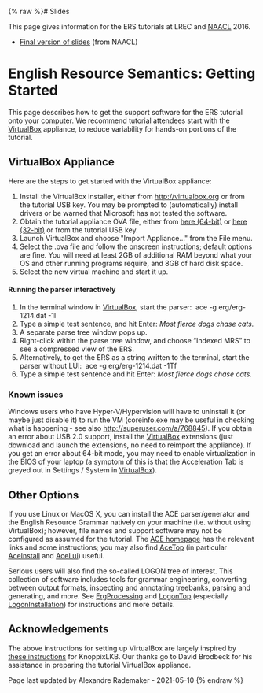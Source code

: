 {% raw %}# Slides

This page gives information for the ERS tutorials at LREC and
[NAACL](http://naacl.org/naacl-hlt-2016/t1.html) 2016.

- [Final version of
slides](http://faculty.washington.edu/ebender/papers/ERS-tutorial.pdf)
(from NAACL)

# English Resource Semantics: Getting Started

This page describes how to get the support software for the ERS tutorial
onto your computer. We recommend tutorial attendees start with the
[VirtualBox](/VirtualBox) appliance, to reduce variability for hands-on
portions of the tutorial.

## VirtualBox Appliance

Here are the steps to get started with the VirtualBox appliance:

1. Install the VirtualBox installer, either from
<http://virtualbox.org> or from the tutorial USB key. You may be
prompted to (automatically) install drivers or be warned that
Microsoft has not tested the software.
2. Obtain the tutorial appliance OVA file, either from [here
(64-bit)](http://uakari.ling.washington.edu/knoppixlkb/naacl/naacl_appliance_v2-x86_64.ova)
or [here
(32-bit)](http://uakari.ling.washington.edu/knoppixlkb/naacl/naacl_appliance_v2-i686.ova)
or from the tutorial USB key.
3. Launch VirtualBox and choose "Import Appliance..." from the File
menu.
4. Select the .ova file and follow the onscreen instructions; default
options are fine. You will need at least 2GB of additional RAM
beyond what your OS and other running programs require, and 8GB of
hard disk space.
5. Select the new virtual machine and start it up.

#### Running the parser interactively

1. In the terminal window in [VirtualBox](/VirtualBox), start the
parser:  ace -g erg/erg-1214.dat -1l 
2. Type a simple test sentence, and hit Enter: *Most fierce dogs chase
cats.*
3. A separate parse tree window pops up.
4. Right-click within the parse tree window, and choose “Indexed MRS”
to see a compressed view of the ERS.
5. Alternatively, to get the ERS as a string written to the terminal,
start the parser without LUI:  ace -g erg/erg-1214.dat -1Tf 
6. Type a simple test sentence and hit Enter: *Most fierce dogs chase
cats.*

### Known issues

Windows users who have Hyper-V/Hypervision will have to uninstall it (or
maybe just disable it) to run the VM (coreinfo.exe may be useful in
checking what is happening - see also <http://superuser.com/a/768845>).
If you obtain an error about USB 2.0 support, install the
[VirtualBox](/VirtualBox) extensions (just download and launch the
extensions, no need to reimport the appliance). If you get an error
about 64-bit mode, you may need to enable virtualization in the BIOS of
your laptop (a symptom of this is that the Acceleration Tab is greyed
out in Settings / System in [VirtualBox](/VirtualBox)).

## Other Options

If you use Linux or MacOS X, you can install the ACE parser/generator
and the English Resource Grammar natively on your machine (i.e. without
using VirtualBox); however, file names and support software may not be
configured as assumed for the tutorial. The [ACE
homepage](http://sweaglesw.org/linguistics/ace/) has the relevant links
and some instructions; you may also find [AceTop](https://blog.inductorsoftware.com/docsproto/tools/AceTop) (in particular
[AceInstall](https://blog.inductorsoftware.com/docsproto/tools/AceInstall) and [AceLui](https://blog.inductorsoftware.com/docsproto/tools/AceLui)) useful.

Serious users will also find the so-called LOGON tree of interest. This
collection of software includes tools for grammar engineering,
converting between output formats, inspecting and annotating treebanks,
parsing and generating, and more. See [ErgProcessing](../ErgProcessing) and
[LogonTop](https://blog.inductorsoftware.com/docsproto/tools/LogonTop) (especially [LogonInstallation](https://blog.inductorsoftware.com/docsproto/tools/LogonInstallation))
for instructions and more details.

## Acknowledgements

The above instructions for setting up VirtualBox are largely inspired by
[these
instructions](http://depts.washington.edu/uwcl/twiki/bin/view.cgi/Main/KnoppixLKBVboxApp)
for KnoppixLKB. Our thanks go to David Brodbeck for his assistance in
preparing the tutorial VirtualBox appliance.

Page last updated by Alexandre Rademaker - 2021-05-10
{% endraw %}